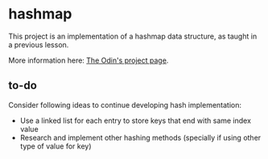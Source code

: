 # hashmap

This project is an implementation of a hashmap data structure, as taught in a previous lesson.

More information here: [The Odin's project page](https://www.theodinproject.com/lessons/ruby-hashmap).

## to-do

Consider following ideas to continue developing hash implementation:

- Use a linked list for each entry to store keys that end with same index value
- Research and implement other hashing methods (specially if using other type of value for key)

